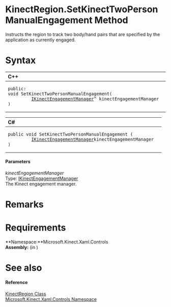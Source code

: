 KinectRegion.SetKinectTwoPersonManualEngagement Method  
======================================================  

Instructs the region to track two body/hand pairs that are specified by the application as currently engaged. <span id="syntaxSection"></span>

Syntax  
======  

<table>
<colgroup>
<col width="100%" />
</colgroup>
<thead>
<tr class="header">
<th align="left">C++</th>
</tr>
</thead>
<tbody>
<tr class="odd">
<td align="left"><pre><code>public:  
void SetKinectTwoPersonManualEngagement(  
         <a href="../../../Kinect.Toolkit.Input/IKinectEngagementManager.md">IKinectEngagementManager</a>^ kinectEngagementManager  
)</code></pre></td>
</tr>
</tbody>
</table>

<table>
<colgroup>
<col width="100%" />
</colgroup>
<thead>
<tr class="header">
<th align="left">C#</th>
</tr>
</thead>
<tbody>
<tr class="odd">
<td align="left"><pre><code>public void SetKinectTwoPersonManualEngagement (  
         <a href="../../../Kinect.Toolkit.Input/IKinectEngagementManager.md">IKinectEngagementManager</a>kinectEngagementManager  
)</code></pre></td>
</tr>
</tbody>
</table>

<span id="ID4EG"></span>
#### Parameters  

*kinectEngagementManager*    
Type: [IKinectEngagementManager](../../../Kinect.Toolkit.Input/IKinectEngagementManager.md)  
The Kinect engagement manager.  

<span id="remarks"></span>

Remarks  
=======  

<span id="requirements"></span>

Requirements  
============  

**Namespace:**Microsoft.Kinect.Xaml.Controls  
**Assembly:** (in )  

<span id="ID4ECB"></span>

See also  
========  

<span id="ID4EEB"></span>
#### Reference  

[KinectRegion Class](../../KinectRegion_Class.md)  
 [Microsoft.Kinect.Xaml.Controls Namespace](../../../Kinect.Xaml.Controls.md)  



<!--Please do not edit the data in the comment block below.-->
<!--
TOCTitle : SetKinectTwoPersonManualEngagement Method
RLTitle : KinectRegion.SetKinectTwoPersonManualEngagement Method
KeywordK : SetKinectTwoPersonManualEngagement method
KeywordK : KinectRegion.SetKinectTwoPersonManualEngagement method
KeywordF : Microsoft.Kinect.Xaml.Controls.KinectRegion.SetKinectTwoPersonManualEngagement
KeywordF : KinectRegion.SetKinectTwoPersonManualEngagement
KeywordF : SetKinectTwoPersonManualEngagement
KeywordF : Microsoft.Kinect.Xaml.Controls.KinectRegion.SetKinectTwoPersonManualEngagement(Microsoft.Kinect.Toolkit.Input.IKinectEngagementManager)
KeywordA : M:Microsoft.Kinect.Xaml.Controls.KinectRegion.SetKinectTwoPersonManualEngagement(Microsoft.Kinect.Toolkit.Input.IKinectEngagementManager)
AssetID : M:Microsoft.Kinect.Xaml.Controls.KinectRegion.SetKinectTwoPersonManualEngagement(Microsoft.Kinect.Toolkit.Input.IKinectEngagementManager)
Locale : en-us
CommunityContent : 1
APIType : Managed
APILocation : 
APIName : Microsoft.Kinect.Xaml.Controls.KinectRegion.SetKinectTwoPersonManualEngagement
TargetOS : Windows
TopicType : kbSyntax
DevLang : VB
DevLang : CSharp
DevLang : JavaScript
DevLang : C++
DocSet : K4Wv2
ProjType : K4Wv2Proj
Technology : Kinect for Windows
Product : Kinect for Windows SDK v2
productversion : 20
-->
